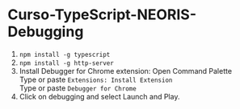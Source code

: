 # Curso-TypeScript-NEORIS-Debugging

1) ```npm install -g typescript``` <br>
2) ```npm install -g http-server``` <br>
3) Install Debugger for Chrome extension:
   Open Command Palette <br>
   Type or paste ```Extensions: Install Extension``` <br>
   Type or paste ```Debugger for Chrome``` <br>
4) Click on debugging and select Launch and Play.
